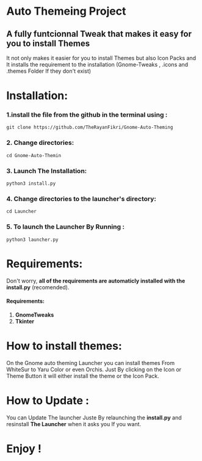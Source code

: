 # Auto Themeing Project

## A fully funtcionnal Tweak that makes it easy for you to install Themes

It not only makes it easier for you to install Themes but also Icon Packs and It installs the requirement to the installation (Gnome-Tweaks , .icons and .themes Folder If they don't exist)

# Installation:
### 1.install the file from the github in the terminal using :
```
git clone https://github.com/TheRayanFikri/Gnome-Auto-Theming
```
### 2. Change directories:
```
cd Gnome-Auto-Themin
```
### 3. Launch The Installation:
```
python3 install.py
```
### 4. Change directories to the launcher's directory:
```
cd Launcher
```
### 5. To launch the **Launcher** By Running :
```
python3 launcher.py
```
# Requirements:
Don't worry, **all of the requirements are automaticly installed with the install.py** (recomended).
#### Requirements:
1. **GnomeTweaks**
2. **Tkinter**

# How to install themes:
On the Gnome auto theming Launcher you can install themes From WhiteSur to Yaru Color or even Orchis.
Just By clicking on the Icon or Theme Button it will either install the theme or the Icon Pack.

# How to Update :
You can Update The launcher Juste By relaunching the **install.py**
and resinstall **The Launcher** when it asks you If you want.
# Enjoy !




